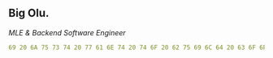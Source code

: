 ## Big Olu.

*MLE & Backend Software Engineer*


```yaml
69 20 6A 75 73 74 20 77 61 6E 74 20 74 6F 20 62 75 69 6C 64 20 63 6F 6F 6C 20 73 68 69 74
```


<!--
**olumidedaramola21/olumidedaramola21** is a ✨ _special_ ✨ repository because its `README.md` (this file) appears on your GitHub profile.

Here are some ideas to get you started:

- 🔭 I’m currently working on ...
- 🌱 I’m currently learning ...
- 👯 I’m looking to collaborate on ...
- 🤔 I’m looking for help with ...
- 💬 Ask me about ...
- 📫 How to reach me: ...
- 😄 Pronouns: ...
- ⚡ Fun fact: ...
-->
